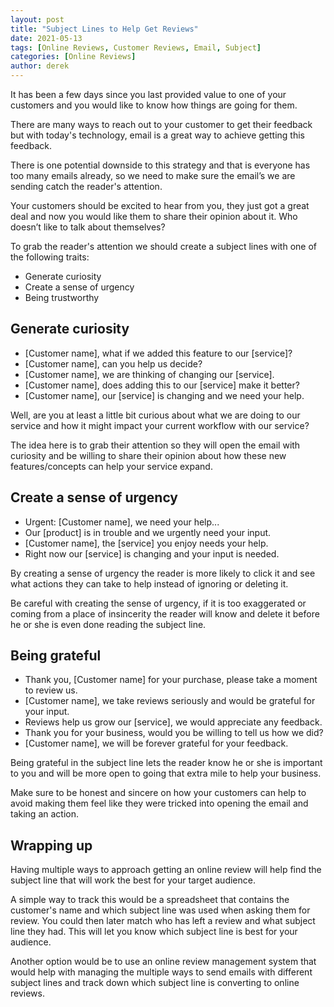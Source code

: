 ```yaml
---
layout: post
title: "Subject Lines to Help Get Reviews"
date: 2021-05-13
tags: [Online Reviews, Customer Reviews, Email, Subject]
categories: [Online Reviews]
author: derek
---
```


It has been a few days since you last provided value to one of your customers and you would like to know how things are going for them.

There are many ways to reach out to your customer to get their feedback but with today's technology, email is a great way to achieve getting this feedback.  

There is one potential downside to this strategy and that is everyone has too many emails already, so we need to make sure the email’s we are sending catch the reader's attention.

Your customers should be excited to hear from you, they just got a great deal and now you would like them to share their opinion about it.  Who doesn’t like to talk about themselves?

To grab the reader's attention we should create a subject lines with one of the following traits:

* Generate curiosity
* Create a sense of urgency
* Being trustworthy

## Generate curiosity

* [Customer name], what if we added this feature to our [service]?
* [Customer name], can you help us decide?
* [Customer name], we are thinking of changing our [service].
* [Customer name], does adding this to our [service] make it better?
* [Customer name], our [service] is changing and we need your help.

Well, are you at least a little bit curious about what we are doing to our service and how it might impact your current workflow with our service?

The idea here is to grab their attention so they will open the email with curiosity and be willing to share their opinion about how these new features/concepts can help your service expand.

## Create a sense of urgency

* Urgent: [Customer name], we need your help...
* Our [product] is in trouble and we urgently need your input.
* [Customer name], the [service] you enjoy needs your help.
* Right now our [service] is changing and your input is needed.

By creating a sense of urgency the reader is more likely to click it and see what actions they can take to help instead of ignoring or deleting it.  

Be careful with creating the sense of urgency, if it is too exaggerated or coming from a place of insincerity the reader will know and delete it before he or she is even done reading the subject line.

## Being grateful

* Thank you, [Customer name] for your purchase, please take a moment to review us.
* [Customer name], we take reviews seriously and would be grateful for your input.
* Reviews help us grow our [service], we would appreciate any feedback.
* Thank you for your business, would you be willing to tell us how we did?
* [Customer name], we will be forever grateful for your feedback.

Being grateful in the subject line lets the reader know he or she is important to you and will be more open to going that extra mile to help your business.

Make sure to be honest and sincere on how your customers can help to avoid making them feel like they were tricked into opening the email and taking an action.

## Wrapping up

Having multiple ways to approach getting an online review will help find the subject line that will work the best for your target audience.

A simple way to track this would be a spreadsheet that contains the customer's name and which subject line was used when asking them for review.  You could then later match who has left a review and what subject line they had. This will let you know which subject line is best for your audience.

Another option would be to use an online review management system that would help with managing the multiple ways to send emails with different subject lines and track down which subject line is converting to online reviews.

